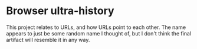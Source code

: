 # Browser ultra-history

This project relates to URLs, and how URLs point to each other. 
The name appears to just be some random name I thought of, but I don't think the final artifact will resemble it in any way.
